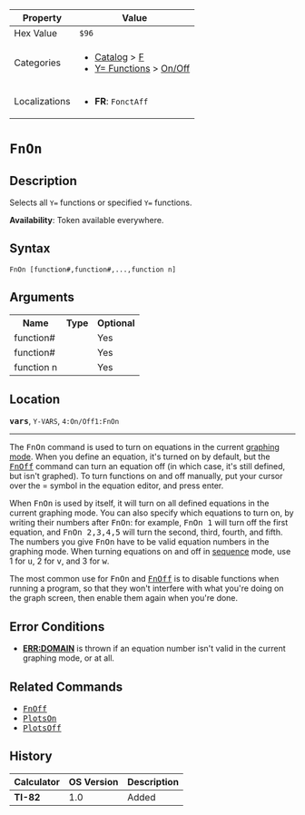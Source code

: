 | Property      | Value |
|---------------|-------|
| Hex Value     | `$96`|
| Categories    | <ul><li>[Catalog](<../categories/Catalog.md>) > [F](<../categories/Catalog.md#F>)</li><li>[Y= Functions](<../categories/Y= Functions.md>) > [On/Off](<../categories/Y= Functions.md#On/Off>)</li></ul> |
| Localizations | <ul><li><b>FR</b>: `FonctAff `</li></ul> |

# `FnOn `

## Description
Selects all `Y=` functions or specified `Y=` functions.


<b>Availability</b>: Token available everywhere.

## Syntax
`FnOn [function#,function#,...,function n]`

## Arguments
<table>
<tr><th>Name</th><th>Type</th><th>Optional</th></tr>

<tr><td>function#</td><td></td><td>Yes</td></tr>

<tr><td>function#</td><td></td><td>Yes</td></tr>

<tr><td>function n</td><td></td><td>Yes</td></tr>

</table>

## Location
<tt><kbd><b>vars</b></kbd></tt>, `Y-VARS`, `4:On/Off1:FnOn`
<hr>

The <tt>FnOn</tt> command is used to turn on equations in the current [graphing mode](/graphing-mode). When you define an equation, it's turned on by default, but the <tt><a href="/fnoff">FnOff</a></tt> command can turn an equation off (in which case, it's still defined, but isn't graphed). To turn functions on and off manually, put your cursor over the = symbol in the equation editor, and press enter.

When <tt>FnOn</tt> is used by itself, it will turn on all defined equations in the current graphing mode. You can also specify which equations to turn on, by writing their numbers after <tt>FnOn</tt>: for example, <tt>FnOn 1</tt> will turn off the first equation, and <tt>FnOn 2,3,4,5</tt> will turn the second, third, fourth, and fifth. The numbers you give <tt>FnOn</tt> have to be valid equation numbers in the graphing mode. When turning equations on and off in [sequence](/seq-mode) mode, use 1 for <tt>u</tt>, 2 for <tt>v</tt>, and 3 for <tt>w</tt>.

The most common use for <tt>FnOn</tt> and <tt><a href="/fnoff">FnOff</a></tt> is to disable functions when running a program, so that they won't interfere with what you're doing on the graph screen, then enable them again when you're done.

## Error Conditions

*   **[ERR:DOMAIN](/errors#domain)** is thrown if an equation number isn't valid in the current graphing mode, or at all.

## Related Commands

*   <tt><a href="/fnoff">FnOff</a></tt>
*   <tt><a href="/plotson">PlotsOn</a></tt>
*   <tt><a href="/plotsoff">PlotsOff</a></tt>

## History
| Calculator | OS Version | Description |
|------------|------------|-------------|
| <b>TI-82</b> | 1.0 | Added |


